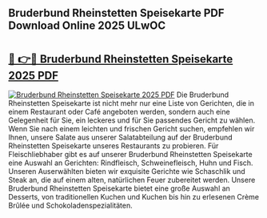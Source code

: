 ## Bruderbund Rheinstetten Speisekarte PDF Download Online 2025 ULwOC

# <h2><a href="http://gcdfxb.nevu.top/?p=Bruderbund+Rheinstetten+Speisekarte">🔗 👉🔴 Bruderbund Rheinstetten Speisekarte 2025 PDF</a></h2>

[![Bruderbund Rheinstetten Speisekarte 2025 PDF](https://i.imgur.com/dBaPXMq.png)](http://gcdfxb.nevu.top/?p=Bruderbund+Rheinstetten+Speisekarte)
Die Bruderbund Rheinstetten Speisekarte ist nicht mehr nur eine Liste von Gerichten, die in einem Restaurant oder Café angeboten werden, sondern auch eine Gelegenheit für Sie, ein leckeres und für Sie passendes Gericht zu wählen. Wenn Sie nach einem leichten und frischen Gericht suchen, empfehlen wir Ihnen, unsere Salate aus unserer Salatabteilung auf der Bruderbund Rheinstetten Speisekarte unseres Restaurants zu probieren. Für Fleischliebhaber gibt es auf unserer Bruderbund Rheinstetten Speisekarte eine Auswahl an Gerichten: Rindfleisch, Schweinefleisch, Huhn und Fisch. Unseren Auserwählten bieten wir exquisite Gerichte wie Schaschlik und Steak an, die auf einem alten, natürlichen Feuer zubereitet werden. Unsere Bruderbund Rheinstetten Speisekarte bietet eine große Auswahl an Desserts, von traditionellen Kuchen und Kuchen bis hin zu erlesenen Crème Brûlée und Schokoladenspezialitäten.
